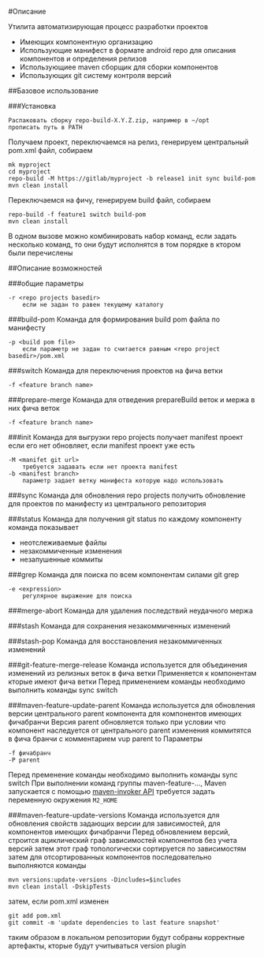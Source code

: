 #Описание

Утилита автоматизирующая процесс разработки проектов
* Имеющих компонентную организацию
* Использующие манифест в формате android repo для описания компонентов и определения релизов
* Использующиее maven сборщик для сборки компонентов
* Использующих git систему контроля версий

##Базовое использование

###Установка 
	
	Распаковать сборку repo-build-X.Y.Z.zip, например в ~/opt
	прописать путь в PATH

Получаем проект, переключаемся на релиз, генерируем центральный pom.xml файл, собираем

	mk myproject
	cd myproject
	repo-build -M https://gitlab/myproject -b release1 init sync build-pom
	mvn clean install 
	
Переключаемся на фичу, генерируем build файл, собираем

	repo-build -f feature1 switch build-pom
	mvn clean install	
	
В одном вызове можно комбинировать набор команд, если задать несколько 
команд, то они будут исполнятся в том порядке в ктором были перечислены
	
	
##Описание возможностей

###общие параметры

    -r <repo projects basedir>
		если не задан то равен текущему каталогу

###build-pom 
Команда для формирования build pom файла по манифесту
    
    -p <build pom file>
		если параметр не задан то считается равным <repo project basedir>/pom.xml

###switch
Команда для переключения проектов на фича ветки
		
	-f <feature branch name>

###prepare-merge
Команда для отведения prepareBuild веток и мержа в них фича веток
	
	-f <feature branch name>

###init
Команда для выгрузки repo projects
получает manifest проект если его нет 
обновляет, если manifest проект уже есть

    -M <manifet git url>
        требуется задавать если нет проекта manifest
	-b <manifest branch>
		параметр задает ветку манифеста которую надо использовать

###sync
Команда для обновления repo projects
получить обновление для проектов по манифесту из центрального репозитория		

###status
Команда для получения git status по каждому компоненту
команда показывает
* неотслеживаемые файлы
* незакоммиченные изменения
* незапушенные коммиты

###grep
Команда для поиска по всем компонентам силами git grep
    
    -e <expression> 
        регулярное выражение для поиска


###merge-abort
Команда для удаления последствий неудачного мержа

###stash 
Команда для сохранения незакоммиченных изменений

###stash-pop 
Команда для восстановления незакоммиченных изменений

###git-feature-merge-release
Команда используется для объединения изменений из релизных веток в фича ветки
Применяется к компонентам кторые имеют фича ветки
Перед применением команды необходимо выполнить команды sync switch

###maven-feature-update-parent
Команда используется для обновления версии центрального parent компонента для компонентов имеющих фичабранчи
Версия parent обновляется только при условии что компонент наследуется от центрального parent
изменения коммитятся в фича бранчи с комментарием vup parent to <version>
Параметры

    -f фичабранч
    -P parent

Перед пременение команды необходимо выполнить команды sync switch
При выполнении команд группы maven-feature-..., Maven запускается с помощью [maven-invoker API](http://maven.apache.org/shared/maven-invoker/)
требуется задать переменную окружения ```M2_HOME``` 

###maven-feature-update-versions
Команда используется для обновления свойств задающих версии для зависимостей, для компонентов имеющих фичабранчи
Перед обновлением версий, строится ациклический граф зависимостей компонентов без учета версий
затем этот граф топологически сортируется по зависимостям
затем для отсортированных компонентов последовательно выполняются команды


    mvn versions:update-versions -Dincludes=$includes
    mvn clean install -DskipTests

затем, если pom.xml изменен

    git add pom.xml
    git commit -m 'update dependencies to last feature snapshot'

таким образом в локальном репозитории будут собраны корректные артефакты, кторые будут 
учитываться version plugin
	